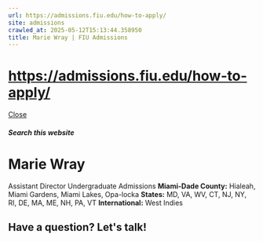 ```yaml
---
url: https://admissions.fiu.edu/how-to-apply/
site: admissions
crawled_at: 2025-05-12T15:13:44.358950
title: Marie Wray | FIU Admissions
---
```


# https://admissions.fiu.edu/how-to-apply/

[ Close ](https://admissions.fiu.edu/contact/find-your-counselor/counselors/marie-wray.html)
##### Search this website
# Marie Wray
Assistant Director
Undergraduate Admissions
**Miami-Dade County:** Hialeah, Miami Gardens, Miami Lakes, Opa-locka
**States:** MD, VA, WV, CT, NJ, NY, RI, DE, MA, ME, NH, PA, VT
**International:** West Indies
## Have a question? Let's talk!

